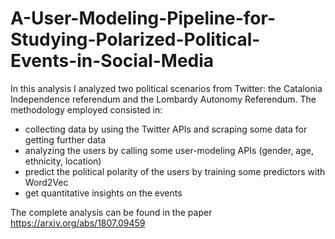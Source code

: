 # A-User-Modeling-Pipeline-for-Studying-Polarized-Political-Events-in-Social-Media
In this analysis I analyzed two political scenarios from Twitter: the Catalonia Independence referendum and the Lombardy Autonomy Referendum.
The methodology employed consisted in:
- collecting data by using the Twitter APIs and scraping some data for getting further data
- analyzing the users by calling some user-modeling APIs (gender, age, ethnicity, location)
- predict the political polarity of the users by training some predictors with Word2Vec
- get quantitative insights on the events

The complete analysis can be found in the paper https://arxiv.org/abs/1807.09459
